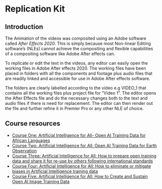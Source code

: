 # Replication Kit
## Introduction

The Animation of the videos was composited using an Adobe software called *After Effects 2020*.
This is simply because most Non-linear Editing software’s (NLEs) cannot achieve the compositing and flexible capabilities of a compositing software like Adobe After effects can.


To replicate or edit the text in the videos, any editor can easily open the working files in Adobe After effects 2020. The working files have been placed in folders with all the components and footage plus audio files that are readily linked and accessible for use in Adobe After effects software. 


The folders are clearly labelled according to the video e.g VIDEO_1 that contains all the working files plus project file for “Video 1”.
The editor opens the After Effects file and do the necessary  changes both to the text and audio files if there is need for replacement.
The editor can then render out the file and further refine it in Premier Pro or any other NLE of choice.

## Course resources
- [Course One: Artificial Intelligence for All- Open AI Training Data for African Languages](https://storage.googleapis.com/mldatastorage/open-and-unbiased-ai-training-data/ReplicationKit/VIDEO_1.zip)
- [Course Two: Artificial Intelligence for All: Open AI Training Data for Earth Observation](https://storage.googleapis.com/mldatastorage/open-and-unbiased-ai-training-data/ReplicationKit/VIDEO_2.zip)
- [Course Three: Artificial Intelligence for All: How to prepare open training data and share it for re-use by others following international standards](https://storage.googleapis.com/mldatastorage/open-and-unbiased-ai-training-data/ReplicationKit/VIDEO_3.zip)
- [Course Four: Artificial Intelligence for All: How to eliminate or mitigate biases in Artificial Intelligence training data](https://storage.googleapis.com/mldatastorage/open-and-unbiased-ai-training-data/ReplicationKit/VIDEO_4.zip)
- [Course Five: Artificial Intelligence for All: How to Create and Sustain Open AI Image Training Data](https://storage.googleapis.com/mldatastorage/open-and-unbiased-ai-training-data/ReplicationKit/VIDEO_5.zip)
